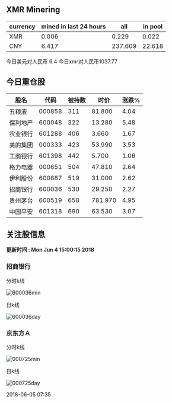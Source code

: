 ## XMR Minering

|currency|mined in last 24 hours|all|in pool|
|---|---|---|---|
|XMR|0.006|0.229|0.022|
|CNY|6.417|237.609|22.618|

今日美元对人民币 6.4	今日xmr对人民币1037.77


## 今日重仓股 

|股名|代码|被持数|时价|涨跌%|
|---|---|---|---|---|
|五粮液|000858|311|81.800|4.04|
|保利地产|600048|322|13.280|5.48|
|农业银行|601288|406|3.660|1.67|
|美的集团|000333|423|53.990|3.53|
|工商银行|601398|442|5.700|1.06|
|格力电器|000651|504|47.810|2.64|
|伊利股份|600887|519|31.000|2.62|
|招商银行|600036|530|29.250|2.27|
|贵州茅台|600519|658|781.970|4.95|
|中国平安|601318|690|63.530|3.07|

## 关注股信息
**更新时间 : Mon Jun  4 15:00:15 2018**
### 招商银行 
分时k线

![600036min](http://image.sinajs.cn/newchart/min/n/sh600036.gif)

日k线

![600036day](http://image.sinajs.cn/newchart/daily/n/sh600036.gif)

### 京东方Ａ 
分时k线

![000725min](http://image.sinajs.cn/newchart/min/n/sz000725.gif)

日k线

![000725day](http://image.sinajs.cn/newchart/daily/n/sz000725.gif)

2018-06-05 07:35
